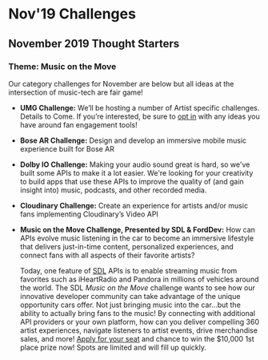 # Nov'19 Challenges

## November **2019 Thought Starters** <a id="june-2-3-thought-starters"></a>

### **Theme**: Music on the Move

Our category challenges for November are below but all ideas at the intersection of music-tech are fair game!

* **UMG Challenge:** We’ll be hosting a number of Artist specific challenges. Details to Come. If you’re interested, be sure to [opt in](https://capitol360.wufoo.com/forms/m1f12jl70w0h9lh/) with any ideas you have around fan engagement tools!
* **Bose AR Challenge:** Design and develop an immersive mobile music experience built for Bose AR
* **Dolby IO Challenge:** Making your audio sound great is hard, so we've built some APIs to make it a lot easier.  We're looking for your creativity to build apps that use these APIs to improve the quality of \(and gain insight into\) music, podcasts, and other recorded media.
*  **Cloudinary Challenge:** Create an experience for artists and/or music fans implementing Cloudinary’s Video API
* **Music on the Move Challenge, Presented by SDL & FordDev:** How can APIs evolve music listening in the car to become an immersive lifestyle that delivers just-in-time content, personalized experiences, and connect fans with all aspects of their favorite artists?

  Today, one feature of [SDL](www.smartdevicelink.com) APIs is to enable streaming music from favorites such as iHeartRadio and Pandora in millions of vehicles around the world.  The SDL _Music on the Move_ challenge wants to see how our innovative developer community can take advantage of the unique opportunity cars offer. Not just bringing music into the car...but the ability to actually bring fans to the music!  By connecting with additional API providers or your own platform, how can you deliver compelling 360 artist experiences, navigate listeners to artist events, drive merchandise sales, and more!  [Apply for your seat](https://capitol360.wufoo.com/forms/m1f12jl70w0h9lh/) and chance to win the $10,000 1st place prize now! Spots are limited and will fill up quickly.

